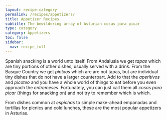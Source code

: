 ```yaml
---
layout: recipe-category
permalink: /recipes/appetizers/
title: Appetizer Recipes
subtitle: The bewildering array of Asturian cosas para picar
type: category
category: Appetizers
toc: false
sidebar:
  nav: recipe_full
---
```

Spanish snacking is a world unto itself. From Andalusia we get *tapas* which are tiny portions of other dishes, usually served with a drink. From the Basque Country we get *pintxos* which are are not tapas, but are individual tiny dishes that do not have a larger counterpart. Add to that the *aperitivos* and *picoteo* and you have a whole world of things to eat before you even approach the *entremeses*. Fortunately, you can just call them all *cosas para picar* (things for snacking on) and not try to remember which is which.

From dishes common at *espichas* to simple make-ahead empanadas and tortillas for picnics and cold lunches, these are the most popular appetizers in Asturias.